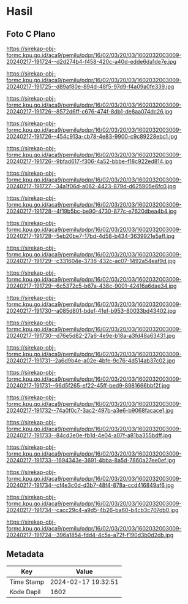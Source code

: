 # Hasil

## Foto C Plano

https://sirekap-obj-formc.kpu.go.id/aca9/pemilu/pdpr/16/02/03/20/03/1602032003009-20240217-191724--d2d274b4-f458-420c-a40d-edde6da1de7e.jpg

https://sirekap-obj-formc.kpu.go.id/aca9/pemilu/pdpr/16/02/03/20/03/1602032003009-20240217-191725--d89af80e-894d-48f5-97d9-f4a09a0fe339.jpg

https://sirekap-obj-formc.kpu.go.id/aca9/pemilu/pdpr/16/02/03/20/03/1602032003009-20240217-191726--8572d6ff-c676-474f-8db1-de8aa074dc26.jpg

https://sirekap-obj-formc.kpu.go.id/aca9/pemilu/pdpr/16/02/03/20/03/1602032003009-20240217-191726--454c913a-cb78-4e83-9900-c9c89228ebc1.jpg

https://sirekap-obj-formc.kpu.go.id/aca9/pemilu/pdpr/16/02/03/20/03/1602032003009-20240217-191726--9bfad617-f306-4a52-bbbe-f18c922ed814.jpg

https://sirekap-obj-formc.kpu.go.id/aca9/pemilu/pdpr/16/02/03/20/03/1602032003009-20240217-191727--34a1f06d-a062-4423-879d-d625905e6fc0.jpg

https://sirekap-obj-formc.kpu.go.id/aca9/pemilu/pdpr/16/02/03/20/03/1602032003009-20240217-191728--4f19b5bc-be90-4730-877c-e7620dbea4b4.jpg

https://sirekap-obj-formc.kpu.go.id/aca9/pemilu/pdpr/16/02/03/20/03/1602032003009-20240217-191728--5eb20be7-17bd-4d58-b434-3639921e5aff.jpg

https://sirekap-obj-formc.kpu.go.id/aca9/pemilu/pdpr/16/02/03/20/03/1602032003009-20240217-191729--c331604e-3736-432c-ac07-1492a54eaf9d.jpg

https://sirekap-obj-formc.kpu.go.id/aca9/pemilu/pdpr/16/02/03/20/03/1602032003009-20240217-191729--6c5372c5-b67a-438c-9001-42416a6dae34.jpg

https://sirekap-obj-formc.kpu.go.id/aca9/pemilu/pdpr/16/02/03/20/03/1602032003009-20240217-191730--a085d801-bdef-41ef-b953-80033bd43402.jpg

https://sirekap-obj-formc.kpu.go.id/aca9/pemilu/pdpr/16/02/03/20/03/1602032003009-20240217-191730--d76e5d82-27a6-4e9e-b18a-a3fd48a63431.jpg

https://sirekap-obj-formc.kpu.go.id/aca9/pemilu/pdpr/16/02/03/20/03/1602032003009-20240217-191731--2a6d9b4e-a02e-4bfe-9c76-4d514ab37c02.jpg

https://sirekap-obj-formc.kpu.go.id/aca9/pemilu/pdpr/16/02/03/20/03/1602032003009-20240217-191731--96d5f265-ef22-45ff-bed9-8981666bbf2f.jpg

https://sirekap-obj-formc.kpu.go.id/aca9/pemilu/pdpr/16/02/03/20/03/1602032003009-20240217-191732--74a0f0c7-3ac2-497b-a3e6-b9068facace1.jpg

https://sirekap-obj-formc.kpu.go.id/aca9/pemilu/pdpr/16/02/03/20/03/1602032003009-20240217-191733--84cd3e0e-fb1d-4e04-a07f-a81ba355bdff.jpg

https://sirekap-obj-formc.kpu.go.id/aca9/pemilu/pdpr/16/02/03/20/03/1602032003009-20240217-191733--1694343e-3691-4bba-8a5d-7860a27ee0ef.jpg

https://sirekap-obj-formc.kpu.go.id/aca9/pemilu/pdpr/16/02/03/20/03/1602032003009-20240217-191734--cf4e3c0d-d3b7-48f4-878a-ccd416849af6.jpg

https://sirekap-obj-formc.kpu.go.id/aca9/pemilu/pdpr/16/02/03/20/03/1602032003009-20240217-191734--cacc29c4-a9d5-4b26-ba60-b4cb3c707db0.jpg

https://sirekap-obj-formc.kpu.go.id/aca9/pemilu/pdpr/16/02/03/20/03/1602032003009-20240217-191724--396a1854-fdd4-4c5a-a72f-f190d3b0d2db.jpg


## Metadata

| Key        | Value               |
| ---------- | ------------------- |
| Time Stamp | 2024-02-17 19:32:51 |
| Kode Dapil | 1602                |



